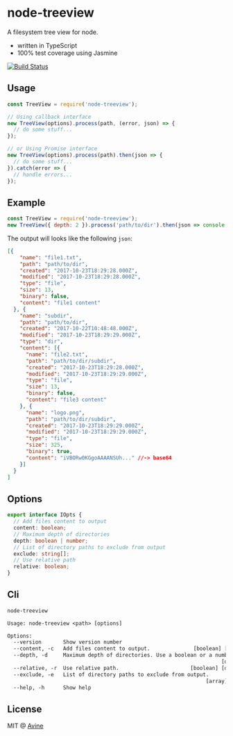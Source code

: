 # node-treeview
A filesystem tree view for node.

- written in TypeScript
- 100% test coverage using Jasmine

[![Build Status](https://travis-ci.org/avine/node-treeview.svg?branch=master)](https://travis-ci.org/avine/node-treeview)

## Usage

```js
const TreeView = require('node-treeview');

// Using callback interface
new TreeView(options).process(path, (error, json) => {
  // do some stuff...
});

// or Using Promise interface
new TreeView(options).process(path).then(json => {
  // do some stuff...
}).catch(error => {
  // handle errors...
});
```

## Example

```js
const TreeView = require('node-treeview');
new TreeView({ depth: 2 }).process('path/to/dir').then(json => console.log(json));
```

The output will looks like the following `json`:

```json
[{
    "name": "file1.txt",
    "path": "path/to/dir",
    "created": "2017-10-23T18:29:28.000Z",
    "modified": "2017-10-23T18:29:28.000Z",
    "type": "file",
    "size": 13,
    "binary": false,
    "content": "file1 content"
  }, {
    "name": "subdir",
    "path": "path/to/dir",
    "created": "2017-10-22T10:48:48.000Z",
    "modified": "2017-10-23T18:29:29.000Z",
    "type": "dir",
    "content": [{
      "name": "file2.txt",
      "path": "path/to/dir/subdir",
      "created": "2017-10-23T18:29:28.000Z",
      "modified": "2017-10-23T18:29:29.000Z",
      "type": "file",
      "size": 13,
      "binary": false,
      "content": "file3 content"
    }, {
      "name": "logo.png",
      "path": "path/to/dir/subdir",
      "created": "2017-10-23T18:29:29.000Z",
      "modified": "2017-10-23T18:29:29.000Z",
      "type": "file",
      "size": 325,
      "binary": true,
      "content": "iVBORw0KGgoAAAANSUh..." //-> base64
    }]
  }
]
```

## Options

```ts
export interface IOpts {
  // Add files content to output
  content: boolean;
  // Maximum depth of directories
  depth: boolean | number;
  // List of directory paths to exclude from output
  exclude: string[];
  // Use relative path
  relative: boolean;
}
```

## Cli

```txt
node-treeview

Usage: node-treeview <path> [options]

Options:
  --version       Show version number                                       [boolean]
  --content, -c   Add files content to output.              [boolean] [default: true]
  --depth, -d     Maximum depth of directories. Use a boolean or a number.
                                                                     [default: false]
  --relative, -r  Use relative path.                       [boolean] [default: false]
  --exclude, -e   List of directory paths to exclude from output.
                                                                [array] [default: []]
  --help, -h      Show help                                                 [boolean]
```

## License

MIT @ [Avine](https://avine.io)
